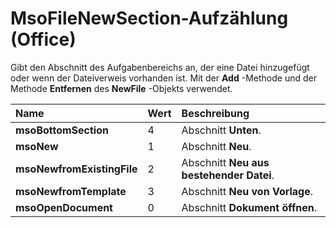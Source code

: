 
# MsoFileNewSection-Aufzählung (Office)

Gibt den Abschnitt des Aufgabenbereichs an, der eine Datei hinzugefügt oder wenn der Dateiverweis vorhanden ist. Mit der  **Add** -Methode und der Methode **Entfernen** des **NewFile** -Objekts verwendet.



|**Name**|**Wert**|**Beschreibung**|
|:-----|:-----|:-----|
|**msoBottomSection**|4|Abschnitt  **Unten**.|
|**msoNew**|1|Abschnitt  **Neu**.|
|**msoNewfromExistingFile**|2|Abschnitt  **Neu aus bestehender Datei**.|
|**msoNewfromTemplate**|3|Abschnitt  **Neu von Vorlage**.|
|**msoOpenDocument**|0|Abschnitt  **Dokument öffnen**.|
